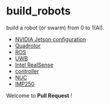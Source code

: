 # build_robots
build a robot (or swarm) from 0 to 1(AI).

* [NVIDIA Jetson configuration](jetson/README.md)
* [Quadrotor](quadrotor/README.md)
* [ROS](ros/README.md)
* [UWB](uwb/)
* [Intel RealSense](realsense/README.md)
* [controller](controller/README.md)
* [NUC](NUC/README.md)
* [IMP250](drawing)

Welcome to **Pull Request** !
